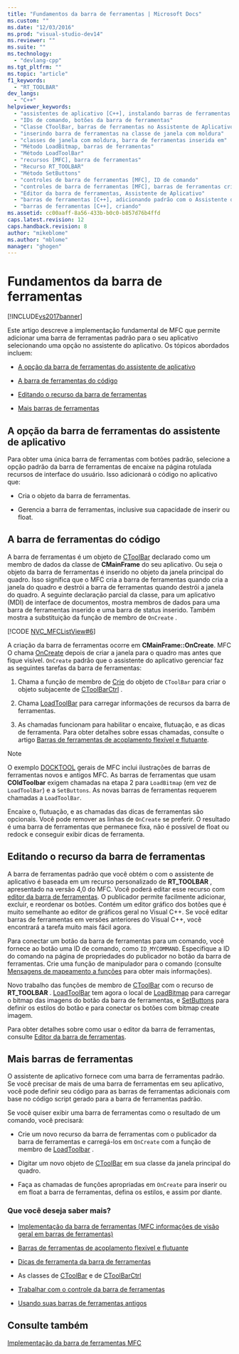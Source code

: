 ```yaml
---
title: "Fundamentos da barra de ferramentas | Microsoft Docs"
ms.custom: ""
ms.date: "12/03/2016"
ms.prod: "visual-studio-dev14"
ms.reviewer: ""
ms.suite: ""
ms.technology: 
  - "devlang-cpp"
ms.tgt_pltfrm: ""
ms.topic: "article"
f1_keywords: 
  - "RT_TOOLBAR"
dev_langs: 
  - "C++"
helpviewer_keywords: 
  - "assistentes de aplicativo [C++], instalando barras de ferramentas de aplicativo padrão"
  - "IDs de comando, botões da barra de ferramentas"
  - "Classe CToolBar, barras de ferramentas no Assistente de Aplicativo"
  - "inserindo barra de ferramentas na classe de janela com moldura"
  - "classes de janela com moldura, barra de ferramentas inserida em"
  - "Método LoadBitmap, barras de ferramentas"
  - "Método LoadToolBar"
  - "recursos [MFC], barra de ferramentas"
  - "Recurso RT_TOOLBAR"
  - "Método SetButtons"
  - "controles de barra de ferramentas [MFC], ID de comando"
  - "controles de barra de ferramentas [MFC], barras de ferramentas criadas com o Assistente de Aplicativo"
  - "Editor da barra de ferramentas, Assistente de Aplicativo"
  - "barras de ferramentas [C++], adicionando padrão com o Assistente de Aplicativo"
  - "barras de ferramentas [C++], criando"
ms.assetid: cc00aaff-8a56-433b-b0c0-b857d76b4ffd
caps.latest.revision: 12
caps.handback.revision: 8
author: "mikeblome"
ms.author: "mblome"
manager: "ghogen"
---
```

# Fundamentos da barra de ferramentas
[!INCLUDE[vs2017banner](../assembler/inline/includes/vs2017banner.md)]

Este artigo descreve a implementação fundamental de MFC que permite adicionar uma barra de ferramentas padrão para o seu aplicativo selecionando uma opção no assistente do aplicativo.  Os tópicos abordados incluem:  
  
-   [A opção da barra de ferramentas do assistente de aplicativo](#_core_the_appwizard_toolbar_option)  
  
-   [A barra de ferramentas do código](#_core_the_toolbar_in_code)  
  
-   [Editando o recurso da barra de ferramentas](#_core_editing_the_toolbar_resource)  
  
-   [Mais barras de ferramentas](#_core_multiple_toolbars)  
  
##  <a name="_core_the_appwizard_toolbar_option"></a> A opção da barra de ferramentas do assistente de aplicativo  
 Para obter uma única barra de ferramentas com botões padrão, selecione a opção padrão da barra de ferramentas de encaixe na página rotulada recursos de interface do usuário.  Isso adicionará o código no aplicativo que:  
  
-   Cria o objeto da barra de ferramentas.  
  
-   Gerencia a barra de ferramentas, inclusive sua capacidade de inserir ou float.  
  
##  <a name="_core_the_toolbar_in_code"></a> A barra de ferramentas do código  
 A barra de ferramentas é um objeto de [CToolBar](../mfc/reference/ctoolbar-class.md) declarado como um membro de dados da classe de **CMainFrame** do seu aplicativo.  Ou seja o objeto da barra de ferramentas é inserido no objeto da janela principal do quadro.  Isso significa que o MFC cria a barra de ferramentas quando cria a janela do quadro e destrói a barra de ferramentas quando destrói a janela do quadro.  A seguinte declaração parcial da classe, para um aplicativo \(MDI\) de interface de documentos, mostra membros de dados para uma barra de ferramentas inserido e uma barra de status inserido.  Também mostra a substituição da função de membro de `OnCreate` .  
  
 [!CODE [NVC_MFCListView#6](../CodeSnippet/VS_Snippets_Cpp/NVC_MFCListView#6)]  
  
 A criação da barra de ferramentas ocorre em **CMainFrame::OnCreate**.  MFC O chama [OnCreate](../Topic/CWnd::OnCreate.md) depois de criar a janela para o quadro mas antes que fique visível.  `OnCreate` padrão que o assistente do aplicativo gerenciar faz as seguintes tarefas da barra de ferramentas:  
  
1.  Chama a função de membro de [Crie](../Topic/CToolBar::Create.md) do objeto de `CToolBar` para criar o objeto subjacente de [CToolBarCtrl](../mfc/reference/ctoolbarctrl-class.md) .  
  
2.  Chama [LoadToolBar](../Topic/CToolBar::LoadToolBar.md) para carregar informações de recursos da barra de ferramentas.  
  
3.  As chamadas funcionam para habilitar o encaixe, flutuação, e as dicas de ferramenta.  Para obter detalhes sobre essas chamadas, consulte o artigo [Barras de ferramentas de acoplamento flexível e flutuante](../mfc/docking-and-floating-toolbars.md).  
  
> [!NOTE]
>  O exemplo [DOCKTOOL](../top/visual-cpp-samples.md) gerais de MFC inclui ilustrações de barras de ferramentas novos e antigos MFC.  As barras de ferramentas que usam **COldToolbar** exigem chamadas na etapa 2 para `LoadBitmap` \(em vez de `LoadToolBar`\) e a `SetButtons`.  As novas barras de ferramentas requerem chamadas a `LoadToolBar`.  
  
 Encaixe o, flutuação, e as chamadas das dicas de ferramentas são opcionais.  Você pode remover as linhas de `OnCreate` se preferir.  O resultado é uma barra de ferramentas que permanece fixa, não é possível de float ou redock e conseguir exibir dicas de ferramenta.  
  
##  <a name="_core_editing_the_toolbar_resource"></a> Editando o recurso da barra de ferramentas  
 A barra de ferramentas padrão que você obtém o com o assistente de aplicativo é baseada em um recurso personalizado de **RT\_TOOLBAR** , apresentado na versão 4,0 do MFC.  Você poderá editar esse recurso com [editor da barra de ferramentas](../mfc/toolbar-editor.md).  O publicador permite facilmente adicionar, excluir, e reordenar os botões.  Contém um editor gráfico dos botões que é muito semelhante ao editor de gráficos geral no Visual C\+\+.  Se você editar barras de ferramentas em versões anteriores do Visual C\+\+, você encontrará a tarefa muito mais fácil agora.  
  
 Para conectar um botão da barra de ferramentas para um comando, você fornece ao botão uma ID de comando, como `ID_MYCOMMAND`.  Especifique a ID do comando na página de propriedades do publicador no botão da barra de ferramentas.  Crie uma função de manipulador para o comando \(consulte [Mensagens de mapeamento a funções](../Topic/Mapping%20Messages%20to%20Functions.md) para obter mais informações\).  
  
 Novo trabalho das funções de membro de [CToolBar](../mfc/reference/ctoolbar-class.md) com o recurso de **RT\_TOOLBAR** .  [LoadToolBar](../Topic/CToolBar::LoadToolBar.md) tem agora o local de [LoadBitmap](../Topic/CToolBar::LoadBitmap.md) para carregar o bitmap das imagens do botão da barra de ferramentas, e [SetButtons](../Topic/CToolBar::SetButtons.md) para definir os estilos do botão e para conectar os botões com bitmap create imagem.  
  
 Para obter detalhes sobre como usar o editor da barra de ferramentas, consulte [Editor da barra de ferramentas](../mfc/toolbar-editor.md).  
  
##  <a name="_core_multiple_toolbars"></a> Mais barras de ferramentas  
 O assistente de aplicativo fornece com uma barra de ferramentas padrão.  Se você precisar de mais de uma barra de ferramentas em seu aplicativo, você pode definir seu código para as barras de ferramentas adicionais com base no código script gerado para a barra de ferramentas padrão.  
  
 Se você quiser exibir uma barra de ferramentas como o resultado de um comando, você precisará:  
  
-   Crie um novo recurso da barra de ferramentas com o publicador da barra de ferramentas e carregá\-los em `OnCreate` com a função de membro de [LoadToolbar](../Topic/CToolBar::LoadToolBar.md) .  
  
-   Digitar um novo objeto de [CToolBar](../mfc/reference/ctoolbar-class.md) em sua classe da janela principal do quadro.  
  
-   Faça as chamadas de funções apropriadas em `OnCreate` para inserir ou em float a barra de ferramentas, defina os estilos, e assim por diante.  
  
### Que você deseja saber mais?  
  
-   [Implementação da barra de ferramentas \(MFC informações de visão geral em barras de ferramentas\)](../mfc/mfc-toolbar-implementation.md)  
  
-   [Barras de ferramentas de acoplamento flexível e flutuante](../mfc/docking-and-floating-toolbars.md)  
  
-   [Dicas de ferramenta da barra de ferramentas](../Topic/Toolbar%20Tool%20Tips.md)  
  
-   As classes de [CToolBar](../mfc/reference/ctoolbar-class.md) e de [CToolBarCtrl](../mfc/reference/ctoolbarctrl-class.md)  
  
-   [Trabalhar com o controle da barra de ferramentas](../Topic/Working%20with%20the%20Toolbar%20Control.md)  
  
-   [Usando suas barras de ferramentas antigos](../Topic/Using%20Your%20Old%20Toolbars.md)  
  
## Consulte também  
 [Implementação da barra de ferramentas MFC](../mfc/mfc-toolbar-implementation.md)